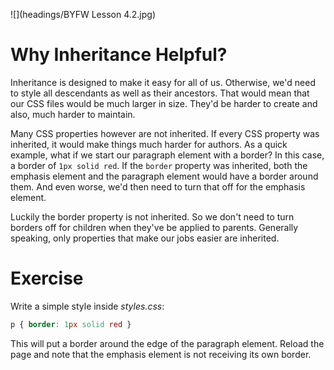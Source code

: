 ![](headings/BYFW Lesson 4.2.jpg)

# Why Inheritance Helpful?

Inheritance is designed to make it easy for all of us. Otherwise, we'd need to style all descendants as well as their ancestors. That would mean that our CSS files would be much larger in size. They'd be harder to create and also, much harder to maintain.

Many CSS properties however are not inherited. If every CSS property was inherited, it would make things much harder for authors. As a quick example, what if we start our paragraph element with a border? In this case, a border of `1px solid red`. If the `border` property was inherited, both the emphasis element and the paragraph element would have a border around them. And even worse, we'd then need to turn that off for the emphasis element.

Luckily the border property is not inherited. So we don't need to turn borders off for children when they've be applied to parents. Generally speaking, only properties that make our jobs easier are inherited.

# Exercise

Write a simple style inside *styles.css*:

```css
p { border: 1px solid red }
```

This will put a border around the edge of the paragraph element. Reload the page and note that the emphasis element is not receiving its own border.